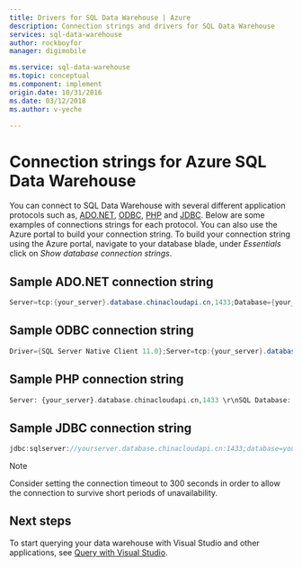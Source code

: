 ```yaml
---
title: Drivers for SQL Data Warehouse | Azure
description: Connection strings and drivers for SQL Data Warehouse
services: sql-data-warehouse
author: rockboyfor
manager: digimobile

ms.service: sql-data-warehouse
ms.topic: conceptual
ms.component: implement
origin.date: 10/31/2016
ms.date: 03/12/2018
ms.author: v-yeche

---
```


# Connection strings for Azure SQL Data Warehouse
You can connect to SQL Data Warehouse with several different application protocols such as, [ADO.NET][ADO.NET], [ODBC][ODBC], [PHP][PHP] and [JDBC][JDBC]. Below are some examples of connections strings for each protocol.  You can also use the Azure portal to build your connection string.  To build your connection string using the Azure portal, navigate to your database blade, under *Essentials* click on *Show database connection strings*.

## Sample ADO.NET connection string
```csharp
Server=tcp:{your_server}.database.chinacloudapi.cn,1433;Database={your_database};User ID={your_user_name};Password={your_password_here};Encrypt=True;TrustServerCertificate=False;Connection Timeout=30;
```

## Sample ODBC connection string
```csharp
Driver={SQL Server Native Client 11.0};Server=tcp:{your_server}.database.chinacloudapi.cn,1433;Database={your_database};Uid={your_user_name};Pwd={your_password_here};Encrypt=yes;TrustServerCertificate=no;Connection Timeout=30;
```

## Sample PHP connection string
```PHP
Server: {your_server}.database.chinacloudapi.cn,1433 \r\nSQL Database: {your_database}\r\nUser Name: {your_user_name}\r\n\r\nPHP Data Objects(PDO) Sample Code:\r\n\r\ntry {\r\n   $conn = new PDO ( \"sqlsrv:server = tcp:{your_server}.database.chinacloudapi.cn,1433; Database = {your_database}\", \"{your_user_name}\", \"{your_password_here}\");\r\n    $conn->setAttribute( PDO::ATTR_ERRMODE, PDO::ERRMODE_EXCEPTION );\r\n}\r\ncatch ( PDOException $e ) {\r\n   print( \"Error connecting to SQL Server.\" );\r\n   die(print_r($e));\r\n}\r\n\rSQL Server Extension Sample Code:\r\n\r\n$connectionInfo = array(\"UID\" => \"{your_user_name}\", \"pwd\" => \"{your_password_here}\", \"Database\" => \"{your_database}\", \"LoginTimeout\" => 30, \"Encrypt\" => 1, \"TrustServerCertificate\" => 0);\r\n$serverName = \"tcp:{your_server}.database.chinacloudapi.cn,1433\";\r\n$conn = sqlsrv_connect($serverName, $connectionInfo);
```

## Sample JDBC connection string
```Java
jdbc:sqlserver://yourserver.database.chinacloudapi.cn:1433;database=yourdatabase;user={your_user_name};password={your_password_here};encrypt=true;trustServerCertificate=false;hostNameInCertificate=*.database.chinacloudapi.cn;loginTimeout=30;
```

> [!NOTE]
> Consider setting the connection timeout to 300 seconds in order to allow the connection to survive short periods of  unavailability.
> 
> 

## Next steps
To start querying your data warehouse with Visual Studio and other applications, see [Query with Visual Studio][Query with Visual Studio].

<!--Image references-->

<!--Azure.com references-->
[Query with Visual Studio]: ./sql-data-warehouse-query-visual-studio.md

<!--MSDN references-->
[ADO.NET]: https://msdn.microsoft.com/library/e80y5yhx(v=vs.110).aspx
[ODBC]: https://msdn.microsoft.com/library/jj730314.aspx
[PHP]: https://msdn.microsoft.com/library/cc296172.aspx?f=255&MSPPError=-2147217396
[JDBC]: https://msdn.microsoft.com/library/mt484311(v=sql.110).aspx

<!--Other references-->
<!-- Update_Description: update meta properties, wording update -->